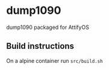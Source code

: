# dump1090
dump1090 packaged for AttifyOS

## Build instructions

On a alpine container run `src/build.sh`